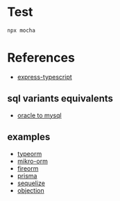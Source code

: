 

# Test
```
npx mocha
```
# References
- [express-typescript](https://rsbh.dev/blog/rest-api-with-express-typescript)

## sql variants equivalents
- [oracle to mysql](https://sqlines.com/oracle-to-mysql)

## examples
- [typeorm](https://github.com/typeorm/typeorm)
- [mikro-orm](https://github.com/mikro-orm/mikro-orm)
- [fireorm](https://github.com/wovalle/fireorm)
- [prisma](https://github.com/prisma/prisma)
- [sequelize](https://github.com/sequelize/sequelize)
- [objection](https://github.com/Vincit/objection.js)

